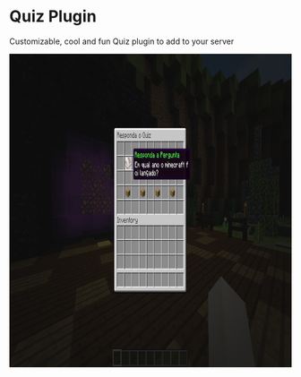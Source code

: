 # Quiz Plugin

Customizable, cool and fun Quiz plugin to add to your server

<p align="center">
    <img src=".github/screenshot.png" alt="Screenshot" height="560px" />
</p>
